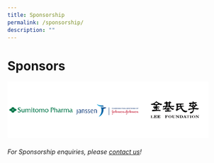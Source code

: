 ```yaml
---
title: Sponsorship
permalink: /sponsorship/
description: ""
---
```

# Sponsors

<div style="display: flex; flex-wrap: wrap;">
    <div style="flex-basis: 30%; max-width: 30%;">
     <a href="https://www.sumitomo-pharma.com/profile/office/sumitomo_pharma_asiapacific.html"><img alt="Sumitomo Logo" src="/images/SponsorsLogo/sumitomov2.png"></a>
  </div>
	 <div style="flex-basis: 30%; max-width: 30%;">
     <a href="https://www.sumitomo-pharma.com/profile/office/sumitomo_pharma_asiapacific.html"><img alt="Sumitomo Logo" src="/images/SponsorsLogo/johnsonv2.png"></a>
  </div>
	<div style="flex-basis: 30%; max-width: 30%;">
		<img alt="logo" src="/images/SponsorsLogo/leefoundationv2.png">
  </div>
	</div>

###### For Sponsorship enquiries, please [contact us](/contact-us-customised/)!